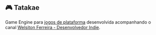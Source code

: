 ## :video_game: Tatakae

Game Engine para [jogos de plataforma](https://pt.wikipedia.org/wiki/Jogo_eletr%C3%B4nico_de_plataforma) desenvolvida acompanhando o canal [Welsiton Ferreira - Desenvolvedor Indie](https://www.youtube.com/user/wfcreations).
